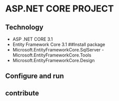 # ASP.NET CORE PROJECT
## Technology
- ASP .NET CORE 3.1
- Entity Framework Core 3.1
##Install package
- Microsoft.EntityFrameworkCore.SqlServer
-Microsoft.EntityFrameworkCore.Tools
- Microsoft.EntityFrameworkCore.Design
## Configure and run
## contribute